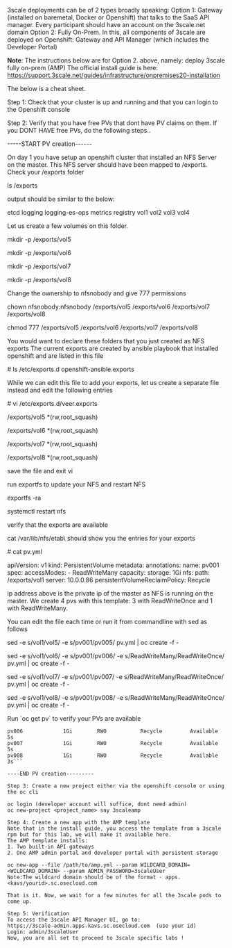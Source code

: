 3scale deployments can be of 2 types broadly speaking:
Option 1: Gateway (installed on baremetal, Docker or Openshift) that talks to the SaaS API manager. Every participant should have an account on the 3scale.net domain
Option 2: Fully On-Prem. In this, all components of 3scale are deployed on Openshift: Gateway and API Manager (which includes the Developer Portal)

<b>Note</b>: The instructions below are for Option 2. above, namely: deploy 3scale fully on-prem (AMP)
The official install guide is here: https://support.3scale.net/guides/infrastructure/onpremises20-installation

The below is a cheat sheet.

Step 1: Check that your cluster is up and running and that you can login to the Openshift console

Step 2: Verify that you have free PVs that dont have PV claims on them.
If you DONT HAVE free PVs, do the following steps..

<p>-----START PV creation------
<p>On day 1 you have setup an openshift cluster that installed an NFS Server on the master.
 This NFS server should have been mapped to /exports. Check your /exports folder
 <p> ls /exports</p>
 output should be similar to the below:
<p>etcd  logging  logging-es-ops  metrics  registry  vol1  vol2  vol3  vol4</p>

<p>Let us create a few volumes on this folder.
<p>mkdir -p /exports/vol5
<p>mkdir -p /exports/vol6
<p>mkdir -p /exports/vol7
<p>mkdir -p /exports/vol8

<p>Change the ownership to nfsnobody and give 777 permissions 
<p>chown nfsnobody:nfsnobody /exports/vol5 /exports/vol6 /exports/vol7 /exports/vol8 
<p>chmod 777 /exports/vol5 /exports/vol6 /exports/vol7 /exports/vol8 

<p>You would want to declare these folders that you just created as NFS exports
The current exports are created by ansible playbook that installed openshift and are listed in this file
<p># ls /etc/exports.d openshift-ansible.exports
<p>While we can edit this file to add your exports, let us create a separate file instead and edit the following entries
<p># vi /etc/exports.d/veer.exports

<p>/exports/vol5 *(rw,root_squash)
<p>/exports/vol6 *(rw,root_squash)
<p>/exports/vol7 *(rw,root_squash)
<p>/exports/vol8 *(rw,root_squash)

<p>save the file and exit vi

<p>run exportfs to update your NFS and restart NFS
<p>exportfs -ra
<p>systemctl restart nfs

<p>verify that the exports are available 
<p>cat /var/lib/nfs/etab\
should show you the entries for your exports

<p># cat pv.yml</p>
<p>apiVersion: v1
kind: PersistentVolume
metadata:
  annotations:
  name: pv001 
spec:
  accessModes:
  - ReadWriteMany
  capacity:
    storage: 1Gi
  nfs:
    path: /exports/vol1     
    server: 10.0.0.86 <CHANGE THIS TO YOUR MASTER'S INTERNAL IP>
  persistentVolumeReclaimPolicy: Recycle
  
  <p>ip address above is the private ip of the master as NFS is running on the master. We create 4 pvs with this template: 3 with ReadWriteOnce and 1 with ReadWriteMany.
  
<p>You can edit the file each time or run it from commandline with sed as follows


<p>sed -e s/vol1/vol5/ -e s/pv001/pv005/ pv.yml | oc create -f -
<p>sed -e s/vol1/vol6/ -e s/pv001/pv006/ -e s/ReadWriteMany/ReadWriteOnce/ pv.yml | oc create -f -
<p>sed -e s/vol1/vol7/ -e s/pv001/pv007/ -e s/ReadWriteMany/ReadWriteOnce/ pv.yml | oc create -f -
<p>sed -e s/vol1/vol8/ -e s/pv001/pv008/ -e s/ReadWriteMany/ReadWriteOnce/ pv.yml | oc create -f -

<p>Run `oc get pv` to verify your PVs are available

 ```pv005             1Gi        RWX           Recycle         Available                                                           5s
pv006             1Gi        RWO           Recycle         Available                                                           5s
pv007             1Gi        RWO           Recycle         Available                                                           5s
pv008             1Gi        RWO           Recycle         Available                                                           3s```

----END PV creation---------

Step 3: Create a new project either via the openshift console or using the oc cli

oc login (developer account will suffice, dont need admin)
oc new-project <project_name> say 3scaleamp

Step 4: Create a new app with the AMP template
Note that in the install guide, you access the template from a 3scale rpm but for this lab, we will make it available here.
The AMP template installs:
1. Two built-in API gateways
2. One AMP admin portal and developer portal with persistent storage

oc new-app --file /path/to/amp.yml --param WILDCARD_DOMAIN=<WILDCARD_DOMAIN> --param ADMIN_PASSWORD=3scaleUser
Note:The wildcard domain should be of the format - apps.<kavs/yourid>.sc.osecloud.com

That is it. Now, we wait for a few minutes for all the 3scale pods to come up.

Step 5: Verification
To access the 3scale API Manager UI, go to:
https://3scale-admin.apps.kavs.sc.osecloud.com  (use your id)
Login: admin/3scaleUser  
Now, you are all set to proceed to 3scale specific labs !

